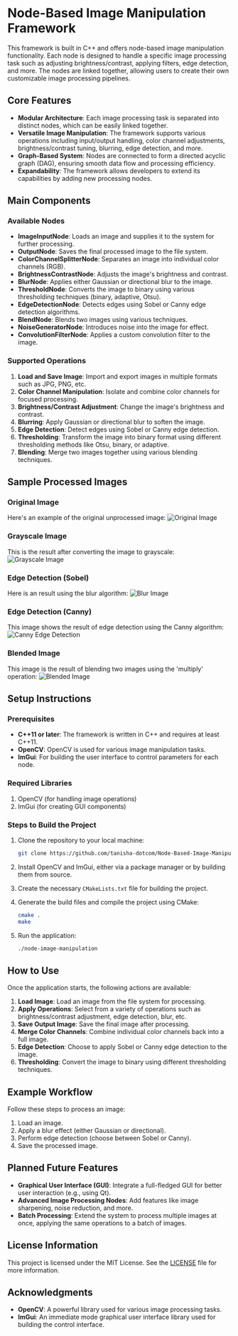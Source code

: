# Node-Based Image Manipulation Framework

This framework is built in C++ and offers node-based image manipulation functionality. Each node is designed to handle a specific image processing task such as adjusting brightness/contrast, applying filters, edge detection, and more. The nodes are linked together, allowing users to create their own customizable image processing pipelines.

## Core Features

- **Modular Architecture**: Each image processing task is separated into distinct nodes, which can be easily linked together.
- **Versatile Image Manipulation**: The framework supports various operations including input/output handling, color channel adjustments, brightness/contrast tuning, blurring, edge detection, and more.
- **Graph-Based System**: Nodes are connected to form a directed acyclic graph (DAG), ensuring smooth data flow and processing efficiency.
- **Expandability**: The framework allows developers to extend its capabilities by adding new processing nodes.

## Main Components

### Available Nodes

- **ImageInputNode**: Loads an image and supplies it to the system for further processing.
- **OutputNode**: Saves the final processed image to the file system.
- **ColorChannelSplitterNode**: Separates an image into individual color channels (RGB).
- **BrightnessContrastNode**: Adjusts the image's brightness and contrast.
- **BlurNode**: Applies either Gaussian or directional blur to the image.
- **ThresholdNode**: Converts the image to binary using various thresholding techniques (binary, adaptive, Otsu).
- **EdgeDetectionNode**: Detects edges using Sobel or Canny edge detection algorithms.
- **BlendNode**: Blends two images using various techniques.
- **NoiseGeneratorNode**: Introduces noise into the image for effect.
- **ConvolutionFilterNode**: Applies a custom convolution filter to the image.

### Supported Operations

1. **Load and Save Image**: Import and export images in multiple formats such as JPG, PNG, etc.
2. **Color Channel Manipulation**: Isolate and combine color channels for focused processing.
3. **Brightness/Contrast Adjustment**: Change the image's brightness and contrast.
4. **Blurring**: Apply Gaussian or directional blur to soften the image.
5. **Edge Detection**: Detect edges using Sobel or Canny edge detection.
6. **Thresholding**: Transform the image into binary format using different thresholding methods like Otsu, binary, or adaptive.
7. **Blending**: Merge two images together using various blending techniques.

## Sample Processed Images

### Original Image
Here's an example of the original unprocessed image:
![Original Image](c.jpg)

### Grayscale Image
This is the result after converting the image to grayscale:
![Grayscale Image](output_image.png)

### Edge Detection (Sobel)
Here is an result using the blur algorithm:
![Blur Image](Blurred_Image.png)

### Edge Detection (Canny)
This image shows the result of edge detection using the Canny algorithm:
![Canny Edge Detection](d.png)

### Blended Image
This image is the result of blending two images using the 'multiply' operation:
![Blended Image](Blended_Image.png)

## Setup Instructions

### Prerequisites

- **C++11 or later**: The framework is written in C++ and requires at least C++11.
- **OpenCV**: OpenCV is used for various image manipulation tasks.
- **ImGui**: For building the user interface to control parameters for each node.

### Required Libraries

1. OpenCV (for handling image operations)
2. ImGui (for creating GUI components)

### Steps to Build the Project

1. Clone the repository to your local machine:

    ```bash
    git clone https://github.com/tanisha-dotcom/Node-Based-Image-Manipulation.git
    ```

2. Install OpenCV and ImGui, either via a package manager or by building them from source.
3. Create the necessary `CMakeLists.txt` file for building the project.
4. Generate the build files and compile the project using CMake:

    ```bash
    cmake .
    make
    ```

5. Run the application:

    ```bash
    ./node-image-manipulation
    ```

## How to Use

Once the application starts, the following actions are available:

1. **Load Image**: Load an image from the file system for processing.
2. **Apply Operations**: Select from a variety of operations such as brightness/contrast adjustment, edge detection, blur, etc.
3. **Save Output Image**: Save the final image after processing.
4. **Merge Color Channels**: Combine individual color channels back into a full image.
5. **Edge Detection**: Choose to apply Sobel or Canny edge detection to the image.
6. **Thresholding**: Convert the image to binary using different thresholding techniques.

## Example Workflow

Follow these steps to process an image:

1. Load an image.
2. Apply a blur effect (either Gaussian or directional).
3. Perform edge detection (choose between Sobel or Canny).
4. Save the processed image.

## Planned Future Features

- **Graphical User Interface (GUI)**: Integrate a full-fledged GUI for better user interaction (e.g., using Qt).
- **Advanced Image Processing Nodes**: Add features like image sharpening, noise reduction, and more.
- **Batch Processing**: Extend the system to process multiple images at once, applying the same operations to a batch of images.

## License Information

This project is licensed under the MIT License. See the [LICENSE](LICENSE) file for more information.

## Acknowledgments

- **OpenCV**: A powerful library used for various image processing tasks.
- **ImGui**: An immediate mode graphical user interface library used for building the control interface.

